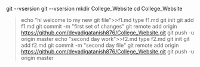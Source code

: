  git --vsersion
 git --vsersion
 mkdir College_Website
 cd College_Website
 >echo "hi welcome to my new git file">>f1.md
>type f1.md
>git init
>git add f1.md
>git commit -m "first set of changes"
>git remote add origin https://github.com/devadigatanish876/College_Website.git
>git push -u origin master
>echo "second day work">>f2.md
>type f2.md
>git init
>git add f2.md
>git commit -m "second day file"
>git remote add origin https://github.com/devadigatanish876/College_Website.git
>git push -u origin master
>
